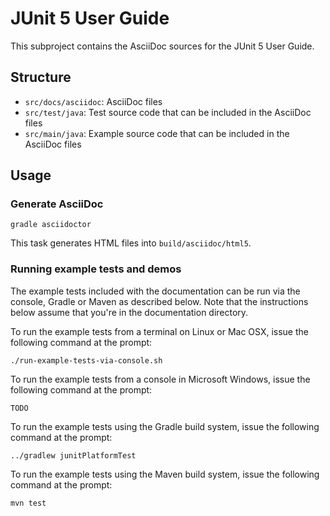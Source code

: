 # JUnit 5 User Guide

This subproject contains the AsciiDoc sources for the JUnit 5 User Guide.

## Structure

- `src/docs/asciidoc`: AsciiDoc files
- `src/test/java`: Test source code that can be included in the AsciiDoc files
- `src/main/java`: Example source code that can be included in the AsciiDoc files

## Usage

### Generate AsciiDoc

```
gradle asciidoctor
```

This task generates HTML files into `build/asciidoc/html5`.

### Running example tests and demos

The example tests included with the documentation can be run via the console,
Gradle or Maven as described below.  Note that the instructions below assume
that you're in the documentation directory.

To run the example tests from a terminal on Linux or Mac OSX, issue the following
command at the prompt:

```
./run-example-tests-via-console.sh
```

To run the example tests from a console in Microsoft Windows, issue the following
command at the prompt:

```
TODO
```

To run the example tests using the Gradle build system, issue the following
command at the prompt:

```
../gradlew junitPlatformTest
```

To run the example tests using the Maven build system, issue the following
command at the prompt:

```
mvn test
```
